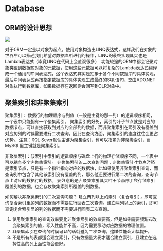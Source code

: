 # Database

## ORM的设计思想

![](https://images2018.cnblogs.com/blog/1364581/201804/1364581-20180406215844000-86521220.png)

对于ORM一定是以对象为起点，使用对象构造出LINQ表达式，这样我们在对象的世界中可以描述我们希望对数据库所进行的操作，LINQ的最终实现其实也是Lambda表达式（毕竟LINQ在代码上会直观很多），功能较强的ORM中都会记录对象类型到数据库对象的元数据，使用这些元数据可以将复杂的Lambda表达式翻译成一个通用的中间表达式，这个表达式其实是抽象于各个不同数据库的具体实现，最后中间表达式再按指定数据库的具体实现生成最终的SQL语句，交由ADO.NET对象执行到数据库，如果数据存在返回则会回写到CLR对象中。

## 聚集索引和非聚集索引

   聚集索引： 数据行的物理顺序与列值（一般是主键的那一列）的逻辑顺序相同，一个表中只能拥有一个聚集索引。
   聚集索引的好处，索引的叶子节点就是对应的数据节点，可以直接获取到对应的全部列的数据，而非聚集索引在索引没有覆盖到对应的列的时候需要进行二次查询。因此在查询方面，聚集索引的速度往往会更占优势。
   注意：SQL Sever默认主键为聚集索引，也可以指定为非聚集索引，而MySQL里主键就是聚集索引。

   非聚集索引：该索引中索引的逻辑顺序与磁盘上行的物理存储顺序不同，一个表中可以拥有多个非聚集索引。
   非聚集索引的二次查询问题：非聚集索引叶节点仍然是索引节点，只是有一个指针指向对应的数据块，此如果使用非聚集索引查询，而查询列中包含了其他该索引没有覆盖的列，那么他还要进行第二次的查询，查询节点上对应的数据行的数据。
   要注意的是非聚集索引其实叶子节点除了会存储索引覆盖列的数据，也会存放聚集索引所覆盖的列数据。

   如何解决非聚集索引的二次查询问题？
   建立两列以上的索引（复合索引），即可查询复合索引里的列的数据而不需要进行回表二次查询。建立两列以上的索引，即可查询复合索引里的列的数据而不需要进行回表二次查询。

1. 使用聚集索引的查询效率要比非聚集索引的效率要高，但是如果需要频繁去改变聚集索引的值，写入性能并不高，因为需要移动对应数据的物理位置。
2. 非聚集索引在查询的时候可以的话就避免二次查询，这样性能会大幅提升。
3. 不是所有的表都适合建立索引，只有数据量大表才适合建立索引，且建立在选择性高的列上面性能会更好。